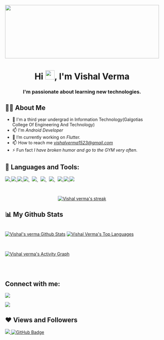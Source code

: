 <a href="#"><img  width="100%" height="175px" src="https://i.imgur.com/iXuL1HG.png" height="175px"/></a>

<h1 align="center">Hi <img src="https://raw.githubusercontent.com/MartinHeinz/MartinHeinz/master/wave.gif" width="30px">, I'm Vishal Verma</h1>
<h3 align="center">I'm passionate about learning new technologies.</h3>


## 🙋‍♂️ About Me

- 🚀 I'm a third year undergrad in Information Technology(Galgotias College Of Engineering And Technology)
- 📫 I'm *Android Developer*
- 🌱 I’m currently working on *Flutter.*
- 📫 How to reach me *vishalverma1523@gmail.com*
- ⚡ Fun fact *I have broken humor and go to the GYM very often.*

## 🚀 Languages and Tools:

<p align="left"> 
    <a href="https://www.python.org/" target="_blank"> <img src="https://img.icons8.com/color/48/000000/python--v1.png"/> </a>
    <a href="https://www.java.com/en/" target="_blank"> <img src="https://img.icons8.com/color/48/000000/java.png"/> </a> 
     <a href="https://www.c++.com" target="_blank"> <img src="https://img.icons8.com/ios-filled/50/000000/c-plus-plus-logo.png"/> </a>
    <a style="padding-right:8px;" href="https://unity.com/" target="_blank"> <img src="https://img.icons8.com/color/48/000000/unity.png"/> </a> 
     <a style="padding-right:8px;" href="https://docs.microsoft.com/en-us/dotnet/csharp/" target="_blank"> <img src="https://img.icons8.com/color/48/c-sharp-logo.png"/> </a>
    <a style="padding-right:8px;" href="https://en.wikipedia.org/wiki/Machine_learning" target="_blank"> <img src="https://img.icons8.com/external-flaticons-flat-circular-flat-icons/48/external-machine-learning-automation-technology-flaticons-flat-circular-flat-icons.png"/> </a>
    <a style="padding-right:8px;" href="https://en.wikipedia.org/wiki/Deep_learning" target="_blank"> <img src="https://img.icons8.com/external-flaticons-flat-circular-flat-icons/48/external-deep-learning-data-analytics-flaticons-flat-circular-flat-icons.png"/> </a>
    <a href="https://en.wikipedia.org/wiki/Data_science" target="_blank"> <img src="https://img.icons8.com/external-flaticons-flat-circular-flat-icons/48/external-data-science-data-analytics-flaticons-flat-circular-flat-icons.png"/> </a>
    <a href="https://en.wikipedia.org/wiki/Data_analysis" target="_blank"> <img src="https://img.icons8.com/external-flat-satawat-anukul/48/external-trading-trading-flat-style-flat-satawat-anukul-19.png"/> </a>
    <a style="padding-right:8px;" href="https://www.mysql.com/" target="_blank"> <img src="https://img.icons8.com/fluent/50/000000/mysql-logo.png"/> </a>
<!--     <a href="https://www.mongodb.com/" target="_blank"> <img src="https://raw.githubusercontent.com/devicons/devicon/master/icons/mongodb/mongodb-original-wordmark.svg" alt="mongodb" width="48" height="48"/> </a>  -->
    
</p>

<!-- [![React Badge](https://img.shields.io/badge/-React-61DBFB?style=for-the-badge&labelColor=black&logo=react&logoColor=61DBFB)](#)  [![Javascript Badge](https://img.shields.io/badge/-Javascript-F0DB4F?style=for-the-badge&labelColor=black&logo=javascript&logoColor=F0DB4F)](#) [![Typescript Badge](https://img.shields.io/badge/-Typescript-007acc?style=for-the-badge&labelColor=black&logo=typescript&logoColor=007acc)](#) [![Nodejs Badge](https://img.shields.io/badge/-Nodejs-3C873A?style=for-the-badge&labelColor=black&logo=node.js&logoColor=3C873A)](#) [![GraphQL Badge](https://img.shields.io/badge/-GraphQl-e535ab?style=for-the-badge&labelColor=black&logo=node.js&logoColor=e535ab)](#) -->
<br/>

<p align="center">
    <a href="https://github.com/vishalverma1811/github-readme-streak-stats">
        <img title="🔥 Get streak stats for your profile at git.io/streak-stats" alt="Vishal verma's streak" src="https://github-readme-streak-stats.herokuapp.com/?user=vishalverma1811&theme=black-ice&hide_border=true&stroke=0000&background=060A0CD0"/>
    </a>
</p>

## 📊 My Github Stats

  <br/>
    <a href="https://github.com/vishalverma1811/github-readme-stats"><img alt="Vishal's verma Github Stats" src="https://github-readme-stats.vercel.app/api?username=vishalverma1811&show_icons=true&count_private=true&theme=react&hide_border=true&bg_color=0D1117" /></a>
  <a href="https://github.com/vishalverma1811/github-readme-stats"><img alt="Vishal Verma's Top Languages" src="https://github-readme-stats.vercel.app/api/top-langs/?username=vishalverma1811&langs_count=8&count_private=true&layout=compact&theme=react&hide_border=true&bg_color=0D1117" /></a>
  <br/>
  


<br/>
<br/>

<a href="https://github.com/vishalverma1811/github-readme-activity-graph"><img alt="Vishal verma's Activity Graph" src="https://activity-graph.herokuapp.com/graph?username=vishalverma1811&bg_color=0D1117&color=5BCDEC&line=5BCDEC&point=FFFFFF&hide_border=true" /></a>

<br/>
<br/>

## Connect with me:
<p align="left">

<a href = "https://www.linkedin.com/in/vishal-verma-97aa981a8/"><img src="https://img.icons8.com/fluent/48/000000/linkedin.png"/></a>

<a href = "https://www.instagram.com/its_.vishal._1809/"><img src="https://img.icons8.com/fluent/48/000000/instagram-new.png"/></a>
</p>

## ❤ Views and Followers
<a href="https://github.com/vishalverma1811/github-profile-views-counter">
    <img src="https://komarev.com/ghpvc/?username=rohanmahto592">
</a>
<a href="https://github.com/vishalverma1811?tab=followers"><img src="https://img.shields.io/github/followers/rohanmahto592?label=Followers&style=social" alt="GitHub Badge"></a>
